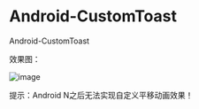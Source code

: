 # Android-CustomToast
Android-CustomToast

效果图：

![image](https://github.com/xinpengfei520/Android-CustomToast/tree/master/screenshot/screenshot.gif)

提示：Android N之后无法实现自定义平移动画效果！